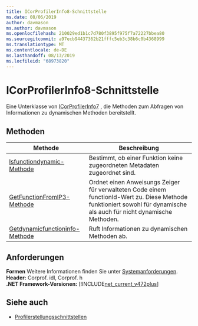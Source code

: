 ```yaml
---
title: ICorProfilerInfo8-Schnittstelle
ms.date: 08/06/2019
author: davmason
ms.author: davmason
ms.openlocfilehash: 210029ed1b1c7d780f3895f975f7a72227bbea80
ms.sourcegitcommit: a97ecb94437362b21fffc5eb3c38b6c0b4368999
ms.translationtype: MT
ms.contentlocale: de-DE
ms.lasthandoff: 08/13/2019
ms.locfileid: "68973820"
---
```

# <a name="icorprofilerinfo8-interface"></a>ICorProfilerInfo8-Schnittstelle

Eine Unterklasse von [ICorProfilerInfo7](../../../../docs/framework/unmanaged-api/profiling/icorprofilerinfo7-interface.md) , die Methoden zum Abfragen von Informationen zu dynamischen Methoden bereitstellt.

## <a name="methods"></a>Methoden  

| Methode|Beschreibung|  
| ------------|-----------------|  
|[Isfunctiondynamic-Methode](../../../../docs/framework/unmanaged-api/profiling/icorprofilerinfo8-isfunctiondynamic-method.md)| Bestimmt, ob einer Funktion keine zugeordneten Metadaten zugeordnet sind.|
|[GetFunctionFromIP3-Methode](../../../../docs/framework/unmanaged-api/profiling/icorprofilerinfo8-getfunctionfromip3-method.md)| Ordnet einen Anweisungs Zeiger für verwalteten Code einem functionId-Wert zu. Diese Methode funktioniert sowohl für dynamische als auch für nicht dynamische Methoden. |
|[Getdynamicfunctioninfo-Methode](../../../../docs/framework/unmanaged-api/profiling/icorprofilerinfo8-getdynamicfunctioninfo-method.md)| Ruft Informationen zu dynamischen Methoden ab. |

## <a name="requirements"></a>Anforderungen  
**Formen** Weitere Informationen finden Sie unter [Systemanforderungen](../../../../docs/framework/get-started/system-requirements.md).  
**Header:** Corprof. idl, Corprof. h  
**.NET Framework-Versionen:** [!INCLUDE[net_current_v472plus](../../../../includes/net-current-v472plus.md)]  
## <a name="see-also"></a>Siehe auch
- [Profilerstellungsschnittstellen](../../../../docs/framework/unmanaged-api/profiling/profiling-interfaces.md)
